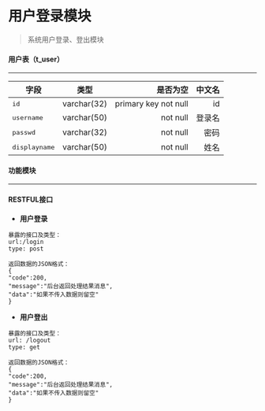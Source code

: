 用户登录模块
===================
> 系统用户登录、登出模块

#### <i class="icon-file"></i>用户表（t_user）
-------------
| 字段        | 类型           | 是否为空  | 中文名  |
| ------------- |:-------------:| -----:| -----:|
| <kbd>id</kbd>      | varchar(32) | primary key not null |	id |
| <kbd>username</kbd>      | varchar(50)      |   not null |   登录名 |
| <kbd>passwd</kbd> | varchar(32)      |    not null |    密码 |
| <kbd>displayname</kbd> | varchar(50)      |    not null |    姓名 |

#### <i class="icon-cog"></i>功能模块
-------------
#### RESTFUL接口
* **用户登录**

```
暴露的接口及类型：
url:/login
type: post

返回数据的JSON格式：
{
"code":200,
"message":"后台返回处理结果消息",
"data":"如果不传入数据则留空"
}
```
* **用户登出**

```
暴露的接口及类型：
url: /logout
type: get

返回数据的JSON格式：
{
"code":200,
"message":"后台返回处理结果消息",
"data":"如果不传入数据则留空"
}
```
